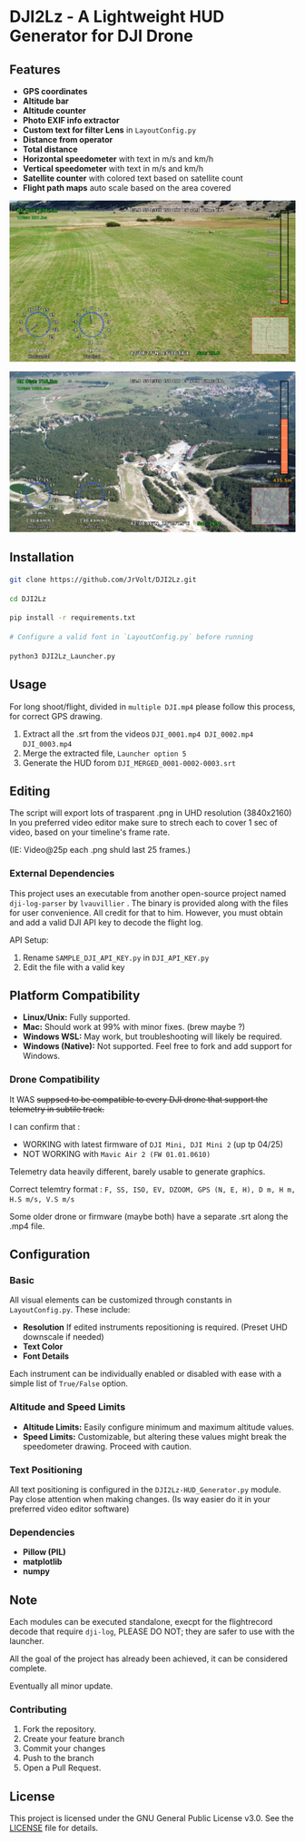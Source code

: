 # DJI2Lz - A Lightweight HUD Generator for DJI Drone 

## Features

- **GPS coordinates**
- **Altitude bar**
- **Altitude counter**
- **Photo EXIF info extractor**
- **Custom text for filter Lens** in `LayoutConfig.py`
- **Distance from operator**
- **Total distance** 
- **Horizontal speedometer** with text in m/s and km/h
- **Vertical speedometer** with text in m/s and km/h
- **Satellite counter** with colored text based on satellite count
- **Flight path maps** auto scale based on the area covered


![Sample HUD Output](/DJISAMPLE/01.jpg)

![Sample HUD Output](/DJISAMPLE/03.jpg)



## Installation

```bash
git clone https://github.com/JrVolt/DJI2Lz.git

cd DJI2Lz

pip install -r requirements.txt

# Configure a valid font in `LayoutConfig.py` before running

python3 DJI2Lz_Launcher.py
```
## Usage

For long shoot/flight, divided in `multiple DJI.mp4` please follow this process, for correct GPS drawing.

1. Extract all the .srt from the videos `DJI_0001.mp4 DJI_0002.mp4 DJI_0003.mp4`
2. Merge the extracted file, `Launcher option 5`
3. Generate the HUD forom `DJI_MERGED_0001-0002-0003.srt` 

## Editing 

The script will export lots of trasparent .png in UHD resolution (3840x2160)
In you preferred video editor make sure to strech each to cover 1 sec of video, based on your timeline's frame rate.

(IE: Video@25p each .png shuld last 25 frames.)


### External Dependencies

This project uses an executable from another open-source project named `dji-log-parser` by `lvauvillier` . The binary is provided along with the files for user convenience. All credit for that to him. 
However, you must obtain and add a valid DJI API key to decode the flight log.

API Setup:
1. Rename `SAMPLE_DJI_API_KEY.py` in `DJI_API_KEY.py` 
2. Edit the file with a valid key


## Platform Compatibility

- **Linux/Unix:** Fully supported.
- **Mac:** Should work at 99% with minor fixes. (brew maybe ?)
- **Windows WSL:** May work, but troubleshooting will likely be required.
- **Windows (Native):** Not supported. Feel free to fork and add support for Windows.

### Drone Compatibility

It WAS ~~suppsed to be compatible to every DJI drone that support the telemetry in subtile track.~~

I can confirm that :
- WORKING with latest firmware of `DJI Mini, DJI Mini 2` (up tp 04/25)
- NOT WORKING with `Mavic Air 2 (FW 01.01.0610)` 

Telemetry data heavily different, barely usable to generate graphics.

Correct telemtry format :
`F, SS, ISO, EV, DZOOM, GPS (N, E, H), D m, H m, H.S m/s, V.S m/s `

Some older drone or firmware (maybe both) have a separate .srt along the .mp4 file.

## Configuration

### Basic

All visual elements can be customized through constants in `LayoutConfig.py`. These include:
- **Resolution** If edited instruments repositioning is required. (Preset UHD downscale if needed) 
- **Text Color**
- **Font Details**

Each instrument can be individually enabled or disabled with ease with a simple list of `True/False` option. 

### Altitude and Speed Limits
- **Altitude Limits:** Easily configure minimum and maximum altitude values.
- **Speed Limits:** Customizable, but altering these values might break the speedometer drawing. Proceed with caution.

### Text Positioning
All text positioning is configured in the `DJI2Lz-HUD_Generator.py` module. Pay close attention when making changes.
(Is way easier do it in your preferred video editor software)


### Dependencies

- **Pillow (PIL)**
- **matplotlib**
- **numpy**

## Note 
Each modules can be executed standalone, execpt for the flightrecord decode that require `dji-log`, PLEASE DO NOT; they are safer to use with the launcher.

All the goal of the project has already been achieved, it can be considered complete.

Eventually all minor update.

### Contributing

1. Fork the repository.
2. Create your feature branch
3. Commit your changes
4. Push to the branch
5. Open a Pull Request.

## License

This project is licensed under the GNU General Public License v3.0. See the [LICENSE](LICENSE) file for details.